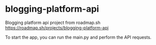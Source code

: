 # blogging-platform-api
Blogging platform api project from roadmap.sh
https://roadmap.sh/projects/blogging-platform-api

To start the app, you can run the main.py and perform the API requests.
